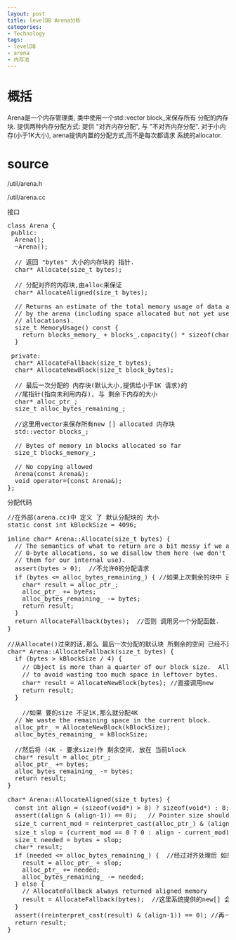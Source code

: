```yaml
---
layout: post
title: levelDB Arena分析
categories:
- Technology
tags:
- levelDB
- arena
- 内存池
---
```

# 概括
Arena是一个内存管理类,
类中使用一个std::vector block_来保存所有 分配的内存块.
	提供两种内存分配方式: 提供 "对齐内存分配", 与 "不对齐内存分配".
	对于小内存(小于1K大小), arena提供内置的分配方式,而不是每次都请求 系统的allocator.

# source

/util/arena.h

/util/arena.cc
	
接口

<pre class="prettyPrint">
class Arena {
 public:
  Arena();
  ~Arena();

  // 返回 "bytes" 大小的内存块的 指针.
  char* Allocate(size_t bytes);

  // 分配对齐的内存块,由alloc来保证
  char* AllocateAligned(size_t bytes);

  // Returns an estimate of the total memory usage of data allocated
  // by the arena (including space allocated but not yet used for user
  // allocations).
  size_t MemoryUsage() const {
    return blocks_memory_ + blocks_.capacity() * sizeof(char*);
  }

 private:
  char* AllocateFallback(size_t bytes);
  char* AllocateNewBlock(size_t block_bytes);

  // 最后一次分配的 内存块(默认大小,提供给小于1K 请求)的 
  //尾指针(指向未利用内存), 与 剩余下内存的大小
  char* alloc_ptr_;
  size_t alloc_bytes_remaining_;

  //这里用vector来保存所有new [] allocated 内存块
  std::vector<char*> blocks_;

  // Bytes of memory in blocks allocated so far
  size_t blocks_memory_;

  // No copying allowed
  Arena(const Arena&);
  void operator=(const Arena&);
};
</pre>

分配代码

<pre class="prettyPrint">
//在外部(arena.cc)中 定义 了 默认分配块的 大小
static const int kBlockSize = 4096;

inline char* Arena::Allocate(size_t bytes) {
  // The semantics of what to return are a bit messy if we allow
  // 0-byte allocations, so we disallow them here (we don't need
  // them for our internal use).
  assert(bytes > 0);  //不允许0的分配请求
  if (bytes <= alloc_bytes_remaining_) { //如果上次剩余的块中 还有 足够的空间
    char* result = alloc_ptr_;
    alloc_ptr_ += bytes;
    alloc_bytes_remaining_ -= bytes;
    return result;
  }
  return AllocateFallback(bytes);  //否则 调用另一个分配函数.
}

//从Allocate()过来的话,那么 最后一次分配的默认块 所剩余的空间 已经不足"bytes"
char* Arena::AllocateFallback(size_t bytes) {
  if (bytes > kBlockSize / 4) {
    // Object is more than a quarter of our block size.  Allocate it separately  超过1K 则直接用new []分配
    // to avoid wasting too much space in leftover bytes.
    char* result = AllocateNewBlock(bytes); //直接调用new
    return result;
  }

	//如果 要的size 不足1K,那么就分配4K 
  // We waste the remaining space in the current block.
  alloc_ptr_ = AllocateNewBlock(kBlockSize);
  alloc_bytes_remaining_ = kBlockSize;

  //然后将 (4K - 要求size)作 剩余空间, 放在 当前block
  char* result = alloc_ptr_;
  alloc_ptr_ += bytes;
  alloc_bytes_remaining_ -= bytes;
  return result;
}

char* Arena::AllocateAligned(size_t bytes) {
  const int align = (sizeof(void*) > 8) ? sizeof(void*) : 8; //最小对齐 8bytes 比如32位系统,sizeof(void*) == 4;
  assert((align & (align-1)) == 0);   // Pointer size should be a power of 2
  size_t current_mod = reinterpret_cast<uintptr_t>(alloc_ptr_) & (align-1); //用(align-1)来获取 alloc_ptr_(最后一次默认分配的块) 地址的低x位置,
  size_t slop = (current_mod == 0 ? 0 : align - current_mod); //看看alloc_ptr_的后几位是否全0(对齐的意思); 如果不是零,则将 互补的大小 加到bytes中
  size_t needed = bytes + slop;
  char* result;
  if (needed <= alloc_bytes_remaining_) {  //经过对齐处理后 如果能在 最后分配的块 中 找到足够的 空间,则分配
    result = alloc_ptr_ + slop;
    alloc_ptr_ += needed;
    alloc_bytes_remaining_ -= needed;
  } else {
    // AllocateFallback always returned aligned memory
    result = AllocateFallback(bytes);  //这里系统提供的new[] 会满足对齐要求
  }
  assert((reinterpret_cast<uintptr_t>(result) & (align-1)) == 0); //再一次判断
  return result;
}
</pre>
	
	